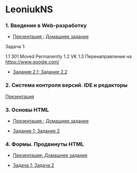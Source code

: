 # LeoniukNS

### 1. Введение в Web-разработку

- [Презентация ;](https://docs.google.com/presentation/d/1zfDRP1nq9DJJbuWsHeGOGXB_qqSscd-lUq0fVfs7E0o/edit)
[Домашнее задание](https://github.com/AdukarIT/_Tasks_/blob/master/task1.pdf)

Задача 1:

1.1 301 Moved Permanently
1.2 VK
1.3 Перенаправление на https://www.google.com/

- [Задание 2.1; ](https://jsfiddle.net/RainyNick/pcjmwtz6/)
[Задание 2.2](https://jsfiddle.net/RainyNick/q2p7xhbL/)

### 2. Система контроля версий. IDE и редакторы

[Презентация](https://docs.google.com/presentation/d/1M50_SoNbUufRwT_sYNnCDfVGrf48aAsivAaSQh1pKdk/edit)

### 3. Основы HTML

- [Презентация ;](https://docs.google.com/presentation/d/1WgUWIp_JkCTRVB6V4jDXOt1cN694DYananXn-s5GSOg/edit)
[Домашнее задание](https://github.com/AdukarIT/_Tasks_/blob/master/HTML-bases.md)

- [Задание 1; ](https://github.com/AdukarIT/LeoniukNS/tree/master/Repair%20service)
[Задание 2](https://github.com/AdukarIT/LeoniukNS/tree/master/Equipment%20shop)

### 4. Формы. Продвинуты HTML

- [Презентация; ](https://docs.google.com/presentation/d/1B7GfnKnFNWmcSOUDwFebyjLUJKhT4YbYA8YgVrJWND4/edit#slide=id.g71928f03df_0_0)
[Домашнее задание](https://github.com/AdukarIT/_Tasks_/blob/master/homeworks/HTML-advance.md)

- [Задача 1; ](https://github.com/AdukarIT/LeoniukNS/tree/master/Social%20(Inst.))
[Задача 2]()

### 
